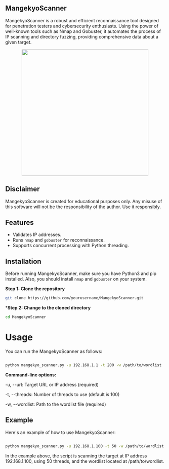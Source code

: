 ## MangekyoScanner
MangekyoScanner is a robust and efficient reconnaissance tool designed for penetration testers and cybersecurity enthusiasts. Using the power of well-known tools such as Nmap and Gobuster, it automates the process of IP scanning and directory fuzzing, providing comprehensive data about a given target.

<p align="center">
  <img src="https://upload.wikimedia.org/wikipedia/commons/thumb/a/aa/Mangekyou_Sharingan_Sasuke_%28Eternal%29.svg/1200px-Mangekyou_Sharingan_Sasuke_%28Eternal%29.svg.png" width="400" height="400">
</p>

## Disclaimer
MangekyoScanner is created for educational purposes only. Any misuse of this software will not be the responsibility of the author. Use it responsibly.

## Features

- Validates IP addresses.
- Runs `nmap` and `gobuster` for reconnaissance.
- Supports concurrent processing with Python threading.

## Installation

Before running MangekyoScanner, make sure you have Python3 and pip installed. Also, you should install `nmap` and `gobuster` on your system.

**Step 1: Clone the repository**

```bash
git clone https://github.com/yourusername/MangekyoScanner.git
```
***Step 2: Change to the cloned directory**

```bash
cd MangekyoScanner
```

# Usage

You can run the MangekyoScanner as follows:

```bash

python mangekyo_scanner.py -u 192.168.1.1 -t 200 -w /path/to/wordlist
```

**Command-line options:**

-u, --url: Target URL or IP address (required)

-t, --threads: Number of threads to use (default is 100)

-w, --wordlist: Path to the wordlist file (required)

## Example

Here's an example of how to use MangekyoScanner:

```bash

python mangekyo_scanner.py -u 192.168.1.100 -t 50 -w /path/to/wordlist
```

In the example above, the script is scanning the target at IP address 192.168.1.100, using 50 threads, and the wordlist located at /path/to/wordlist.
